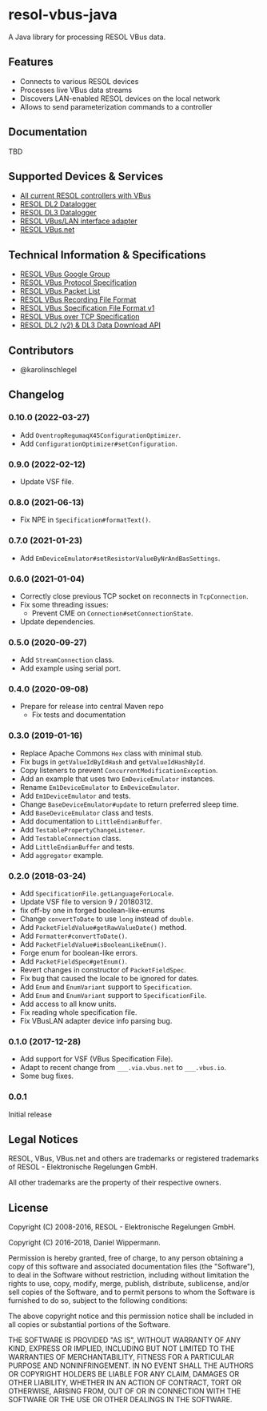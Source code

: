 # resol-vbus-java

A Java library for processing RESOL VBus data.


## Features

- Connects to various RESOL devices
- Processes live VBus data streams
- Discovers LAN-enabled RESOL devices on the local network
- Allows to send parameterization commands to a controller


## Documentation

TBD



## Supported Devices & Services

* [All current RESOL controllers with VBus](http://www.resol.de/index/produkte/sprache/en)
* [RESOL DL2 Datalogger](http://www.resol.de/index/produktdetail/kategorie/2/sprache/en/id/12)
* [RESOL DL3 Datalogger](http://www.resol.de/index/produktdetail/kategorie/2/sprache/en/id/86)
* [RESOL VBus/LAN interface adapter](http://www.resol.de/index/produktdetail/kategorie/2/id/76/sprache/en)
* [RESOL VBus.net](http://www.vbus.net/)



## <a name="specs"></a>Technical Information & Specifications

* [RESOL VBus Google Group](https://groups.google.com/forum/#!forum/resol-vbus)
* [RESOL VBus Protocol Specification](http://danielwippermann.github.io/resol-vbus/#/md/docs/vbus-specification)
* [RESOL VBus Packet List](http://danielwippermann.github.io/resol-vbus/#/vsf)
* [RESOL VBus Recording File Format](http://danielwippermann.github.io/resol-vbus/#/md/docs/vbus-recording-file-format)
* [RESOL VBus Specification File Format v1](http://danielwippermann.github.io/resol-vbus/#/md/docs/vbus-specification-file-format-v1)
* [RESOL VBus over TCP Specification](http://danielwippermann.github.io/resol-vbus/#/md/docs/vbus-over-tcp)
* [RESOL DL2 (v2) & DL3 Data Download API](http://danielwippermann.github.io/resol-vbus/#/md/docs/dlx-data-download-api)



## Contributors

- @karolinschlegel



## Changelog

### 0.10.0 (2022-03-27)

- Add `OventropRegumaqX45ConfigurationOptimizer`.
- Add `ConfigurationOptimizer#setConfiguration`.


### 0.9.0 (2022-02-12)

- Update VSF file.


### 0.8.0 (2021-06-13)

- Fix NPE in `Specification#formatText()`.


### 0.7.0 (2021-01-23)

- Add `EmDeviceEmulator#setResistorValueByNrAndBasSettings`.


### 0.6.0 (2021-01-04)

- Correctly close previous TCP socket on reconnects in `TcpConnection`.
- Fix some threading issues:
    - Prevent CME on `Connection#setConnectionState`.
- Update dependencies.


### 0.5.0 (2020-09-27)

- Add `StreamConnection` class.
- Add example using serial port.


### 0.4.0 (2020-09-08)

- Prepare for release into central Maven repo
    - Fix tests and documentation


### 0.3.0 (2019-01-16)

- Replace Apache Commons `Hex` class with minimal stub.
- Fix bugs in `getValueIdByIdHash` and `getValueIdHashById`.
- Copy listeners to prevent `ConcurrentModificationException`.
- Add an example that uses two `EmDeviceEmulator` instances.
- Rename `Em1DeviceEmulator` to `EmDeviceEmulator`.
- Add `Em1DeviceEmulator` and tests.
- Change `BaseDeviceEmulator#update` to return preferred sleep time.
- Add `BaseDeviceEmulator` class and tests.
- Add documentation to `LittleEndianBuffer`.
- Add `TestablePropertyChangeListener`.
- Add `TestableConnection` class.
- Add `LittleEndianBuffer` and tests.
- Add `aggregator` example.


### 0.2.0 (2018-03-24)

- Add `SpecificationFile.getLanguageForLocale`.
- Update VSF file to version 9 / 20180312.
- fix off-by one in forged boolean-like-enums
- Change `convertToDate` to use `long` instead of `double`.
- Add `PacketFieldValue#getRawValueDate()` method.
- Add `Formatter#convertToDate()`.
- Add `PacketFieldValue#isBooleanLikeEnum()`.
- Forge enum for boolean-like errors.
- Add `PacketFieldSpec#getEnum()`.
- Revert changes in constructor of `PacketFieldSpec`.
- Fix bug that caused the locale to be ignored for dates.
- Add `Enum` and `EnumVariant` support to `Specification`.
- Add `Enum` and `EnumVariant` support to `SpecificationFile`.
- Add access to all know units.
- Fix reading whole specification file.
- Fix VBusLAN adapter device info parsing bug.


### 0.1.0 (2017-12-28)

- Add support for VSF (VBus Specification File).
- Adapt to recent change from `___.via.vbus.net` to `___.vbus.io`.
- Some bug fixes.


### 0.0.1

Initial release



## Legal Notices

RESOL, VBus, VBus.net and others are trademarks or registered trademarks
of RESOL - Elektronische Regelungen GmbH.

All other trademarks are the property of their respective owners.



## License

Copyright (C) 2008-2016, RESOL - Elektronische Regelungen GmbH.

Copyright (C) 2016-2018, Daniel Wippermann.

Permission is hereby granted, free of charge, to any person obtaining
a copy of this software and associated documentation files (the
"Software"), to deal in the Software without restriction, including
without limitation the rights to use, copy, modify, merge, publish,
distribute, sublicense, and/or sell copies of the Software, and to permit
persons to whom the Software is furnished to do so, subject to the
following conditions:

The above copyright notice and this permission notice shall be included in
all copies or substantial portions of the Software.

THE SOFTWARE IS PROVIDED "AS IS", WITHOUT WARRANTY OF ANY KIND, EXPRESS OR
IMPLIED, INCLUDING BUT NOT LIMITED TO THE WARRANTIES OF MERCHANTABILITY,
FITNESS FOR A PARTICULAR PURPOSE AND NONINFRINGEMENT. IN NO EVENT SHALL
THE AUTHORS OR COPYRIGHT HOLDERS BE LIABLE FOR ANY CLAIM, DAMAGES OR OTHER
LIABILITY, WHETHER IN AN ACTION OF CONTRACT, TORT OR OTHERWISE, ARISING
FROM, OUT OF OR IN CONNECTION WITH THE SOFTWARE OR THE USE OR OTHER
DEALINGS IN THE SOFTWARE.
